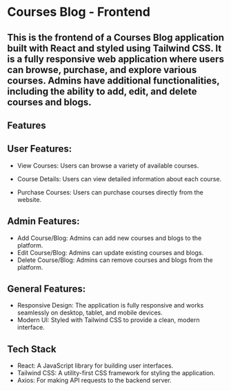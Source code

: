 # Courses Blog - Frontend

## This is the frontend of a Courses Blog application built with React and styled using Tailwind CSS. It is a fully responsive web application where users can browse, purchase, and explore various courses. Admins have additional functionalities, including the ability to add, edit, and delete courses and blogs.

## Features

## User Features:

- View Courses: Users can browse a variety of available courses.

- Course Details: Users can view detailed information about each course.

- Purchase Courses: Users can purchase courses directly from the website.

## Admin Features:

- Add Course/Blog: Admins can add new courses and blogs to the platform.
- Edit Course/Blog: Admins can update existing courses and blogs.
- Delete Course/Blog: Admins can remove courses and blogs from the platform.

## General Features:

- Responsive Design: The application is fully responsive and works seamlessly on desktop, tablet, and mobile devices.
- Modern UI: Styled with Tailwind CSS to provide a clean, modern interface.

## Tech Stack

- React: A JavaScript library for building user interfaces.
- Tailwind CSS: A utility-first CSS framework for styling the application.
- Axios: For making API requests to the backend server.
